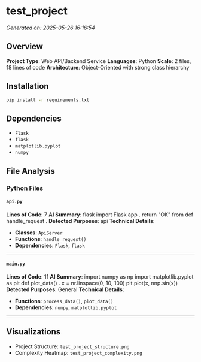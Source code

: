 # test_project

*Generated on: 2025-05-26 16:16:54*

## Overview
**Project Type**: Web API/Backend Service
**Languages**: Python
**Scale**: 2 files, 18 lines of code
**Architecture**: Object-Oriented with strong class hierarchy

## Installation
```bash
pip install -r requirements.txt
```

## Dependencies
- `Flask`
- `flask`
- `matplotlib.pyplot`
- `numpy`

## File Analysis
### Python Files
#### `api.py`
**Lines of Code**: 7
**AI Summary**: flask import Flask app . return "OK" from def handle_request .
**Detected Purposes**: api
**Technical Details**:
- **Classes**: `ApiServer`
- **Functions**: `handle_request()`
- **Dependencies**: `Flask`, `flask`

---
#### `main.py`
**Lines of Code**: 11
**AI Summary**: import numpy as np import matplotlib.pyplot as plt def plot_data() . x = nr.linspace(0, 10, 100) plt.plot(x, nnp.sin(x))
**Detected Purposes**: General
**Technical Details**:
- **Functions**: `process_data()`, `plot_data()`
- **Dependencies**: `numpy`, `matplotlib.pyplot`

---

## Visualizations
- Project Structure: `test_project_structure.png`
- Complexity Heatmap: `test_project_complexity.png`
